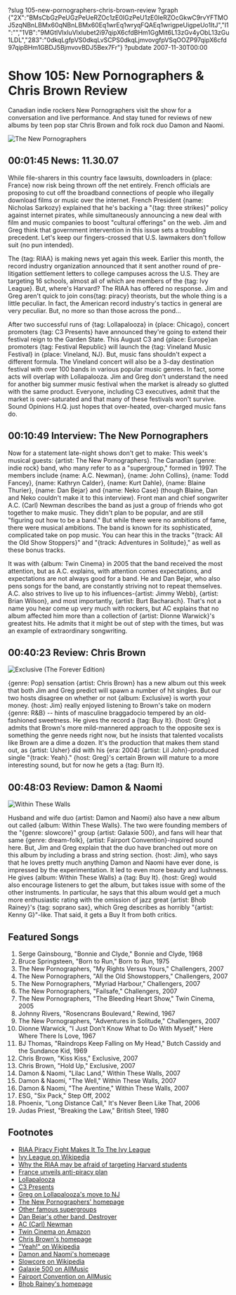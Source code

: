 ?slug 105-new-pornographers-chris-brown-review
?graph {"2X":"BMsCbGzPeUGzPeUeRZOc1zE0IGzPeU1zE0IeRZOcGkwC9rvYFTMOJ5zqNBnLBMx60qNBnLBMx60Eq1wrEq1wryqFQAEq1wrigpeUigpeUo1ItJ","I1":"","1VB":"9MGtlVlxIuVlxIubet2i97qipX6cfdBHm1GgMit6L13zGv4yObL13zGu1LDL","283":"0dkqLgfpVS0dkqLvSCPS0dkqLjmvovgfpVSqOOZP97qipX6cfd97qipBHm1GBDJ5BjmvovBDJ5Bex7Fr"}
?pubdate 2007-11-30T00:00

# Show 105: New Pornographers & Chris Brown Review
Canadian indie rockers New Pornographers visit the show for a conversation and live performance. And stay tuned for reviews of new albums by teen pop star Chris Brown and folk rock duo Damon and Naomi.

![The New Pornographers](http://static.soundopinions.org/images/2008/newpornographers.jpg)

## 00:01:45 News: 11.30.07
While file-sharers in this country face lawsuits, downloaders in {place: France} now risk being thrown off the net entirely. French officials are proposing to cut off the broadband connections of people who illegally download films or music over the internet. French President {name: Nicholas Sarkozy} explained that he's backing a "{tag: three strikes}" policy against internet pirates, while simultaneously announcing a new deal with film and music companies to boost "cultural offerings" on the web. Jim and Greg think that government intervention in this issue sets a troubling precedent. Let's keep our fingers-crossed that U.S. lawmakers don't follow suit (no pun intended).

The {tag: RIAA} is making news yet again this week. Earlier this month, the record industry organization announced that it sent another round of pre-litigation settlement letters to college campuses across the U.S. They are targeting 16 schools, almost all of which are members of the {tag: Ivy League}. But, where's Harvard? The RIAA has offered no response. Jim and Greg aren't quick to join cons{tag: piracy} theorists, but the whole thing is a little peculiar. In fact, the American record industry's tactics in general are very peculiar. But, no more so than those across the pond... 

After two successful runs of {tag: Lollapalooza} in {place: Chicago}, concert promoters {tag: C3 Presents} have announced they're going to extend their festival reign to the Garden State. This August C3 and {place: Europe}an promoters {tag: Festival Republic} will launch the {tag: Vineland Music Festival} in {place: Vineland, NJ}. But, music fans shouldn't expect a different formula. The Vineland concert will also be a 3-day destination festival with over 100 bands in various popular music genres. In fact, some acts will overlap with Lollapalooza. Jim and Greg don't understand the need for another big summer music festival when the market is already so glutted with the same product. Everyone, including C3 executives, admit that the market is over-saturated and that many of these festivals won't survive. Sound Opinions H.Q. just hopes that over-heated, over-charged music fans do.

## 00:10:49 Interview: The New Pornographers
Now for a statement late-night shows don't get to make: This week's musical guests: {artist: The New Pornographers}. The Canadian {genre: indie rock} band, who many refer to as a "supergroup," formed in 1997. The members include {name: A.C. Newman}, {name: John Collins}, {name: Todd Fancey}, {name: Kathryn Calder}, {name: Kurt Dahle}, {name: Blaine Thurier}, {name: Dan Bejar} and {name: Neko Case} (though Blaine, Dan and Neko couldn't make it to this interview). Front man and chief songwriter A.C. (Carl) Newman describes the band as just a group of friends who got together to make music. They didn't plan to be popular, and are still "figuring out how to be a band." But while there were no ambitions of fame, there were musical ambitions. The band is known for its sophisticated, complicated take on pop music. You can hear this in the tracks "{track: All the Old Show Stoppers}" and "{track: Adventures in Solitude}," as well as these bonus tracks.

It was with {album: Twin Cinema} in 2005 that the band received the most attention, but as A.C. explains, with attention comes expectations, and expectations are not always good for a band. He and Dan Bejar, who also pens songs for the band, are constantly striving not to repeat themselves. A.C. also strives to live up to his influences-{artist: Jimmy Webb}, {artist: Brian Wilson}, and most importantly, {artist: Burt Bacharach}. That's not a name you hear come up very much with rockers, but AC explains that no album affected him more than a collection of {artist: Dionne Warwick}'s greatest hits. He admits that it might be out of step with the times, but was an example of extraordinary songwriting.

## 00:40:23 Review: Chris Brown
![Exclusive (The Forever Edition)](http://is5.mzstatic.com/image/thumb/Music/v4/85/5b/b5/855bb536-a9d6-a004-f284-15afa4fd7819/source/600x600bb.jpg "95705522/401189645")

{genre: Pop} sensation {artist: Chris Brown} has a new album out this week that both Jim and Greg predict will spawn a number of hit singles. But our two hosts disagree on whether or not {album: Exclusive} is worth your money. {host: Jim} really enjoyed listening to Brown's take on modern {genre: R&B} -- hints of masculine braggadocio tempered by an old-fashioned sweetness. He gives the record a {tag: Buy It}. {host: Greg} admits that Brown's more mild-mannered approach to the opposite sex is something the genre needs right now, but he insists that talented vocalists like Brown are a dime a dozen. It's the production that makes them stand out, as {artist: Usher} did with his {era: 2004} {artist: Lil John}-produced single "{track: Yeah}." {host: Greg}'s certain Brown will mature to a more interesting sound, but for now he gets a {tag: Burn It}.

## 00:48:03 Review: Damon & Naomi
![Within These Walls](http://is5.mzstatic.com/image/thumb/Music/v4/38/e5/20/38e52077-0d87-740b-2c0c-9e1a9ea89877/source/600x600bb.jpg "3270454/276589353")

Husband and wife duo {artist: Damon and Naomi} also have a new album out called {album: Within These Walls}. The two were founding members of the "{genre: slowcore}" group {artist: Galaxie 500}, and fans will hear that same {genre: dream-folk}, {artist: Fairport Convention}-inspired sound here. But, Jim and Greg explain that the duo have branched out more on this album by including a brass and string section. {host: Jim}, who says that he loves pretty much anything Damon and Naomi have ever done, is impressed by the experimentation. It led to even more beauty and lushness. He gives {album: Within These Walls} a {tag: Buy It}. {host: Greg} would also encourage listeners to get the album, but takes issue with some of the other instruments. In particular, he says that this album would get a much more enthusiastic rating with the omission of jazz great {artist: Bhob Rainey}'s {tag: soprano sax}, which Greg describes as horribly "{artist: Kenny G}"-like. That said, it gets a Buy It from both critics.

## Featured Songs
1. Serge Gainsbourg, "Bonnie and Clyde," Bonnie and Clyde, 1968
2. Bruce Springsteen, "Born to Run," Born to Run, 1975
3. The New Pornographers, "My Rights Versus Yours," Challengers, 2007
4. The New Pornographers, "All the Old Showstoppers," Challengers, 2007
5. The New Pornographers, "Myriad Harbour," Challengers, 2007
6. The New Pornographers, "Failsafe," Challengers, 2007
7. The New Pornographers, "The Bleeding Heart Show," Twin Cinema, 2005
8. Johnny Rivers, "Rosencrans Boulevard," Rewind, 1967
9. The New Pornographers, "Adventures in Solitude," Challengers, 2007
10. Dionne Warwick, "I Just Don't Know What to Do With Myself," Here Where There Is Love, 1967
11. BJ Thomas, "Raindrops Keep Falling on My Head," Butch Cassidy and the Sundance Kid, 1969
12. Chris Brown, "Kiss Kiss," Exclusive, 2007
13. Chris Brown, "Hold Up," Exclusive, 2007
14. Damon & Naomi, "Lilac Land," Within These Walls, 2007
15. Damon & Naomi, "The Well," Within These Walls, 2007
16. Damon & Naomi, "The Aventine," Within These Walls, 2007
17. ESG, "Six Pack," Step Off, 2002
18. Phoenix, "Long Distance Call," It's Never Been Like That, 2006
19. Judas Priest, "Breaking the Law," British Steel, 1980

## Footnotes
- [RIAA Piracy Fight Makes It To The Ivy League](http://www.informationweek.com/story/showArticle.jhtml?articleID=204200516)
- [Ivy League on Wikipedia](http://en.wikipedia.org/wiki/Ivy_League)
- [Why the RIAA may be afraid of targeting Harvard students](http://arstechnica.com/news.ars/post/20071126-why-the-riaa-may-be-afraid-of-targeting-harvard-students.html)
- [France unveils anti-piracy plan](http://news.bbc.co.uk/2/hi/technology/7110024.stm)
- [Lollapalooza](http://www.lollapalooza.com/)
- [C3 Presents](http://www.c3presents.com/)
- [Greg on Lollapalooza's move to NJ](http://leisureblogs.chicagotribune.com/turn_it_up/2007/11/lollapalooza-pr.html)
- [The New Pornographers' homepage](http://www.thenewpornographers.com/)
- [Other famous supergroups](http://en.wikipedia.org/wiki/Supergroup_(bands))
- [Dan Bejar's other band, Destroyer](http://www.mergerecords.com/band.php?band_id=29)
- [AC (Carl) Newman](http://www.acnewman.net/)
- [Twin Cinema on Amazon](http://www.amazon.com/Twin-Cinema-New-Pornographers/dp/B000A2H880)
- [Chris Brown's homepage](http://www.chrisbrownworld.com/)
- ["Yeah!" on Wikipedia](http://en.wikipedia.org/wiki/Yeah!_(Usher_song))
- [Damon and Naomi's homepage](http://www.damonandnaomi.com/)
- [Slowcore on Wikipedia](http://en.wikipedia.org/wiki/Slowcore)
- [Galaxie 500 on AllMusic](http://www.allmusic.com/cg/amg.dll?p=amg&sql=11:difexqe5ldke)
- [Fairport Convention on AllMusic](http://www.allmusic.com/cg/amg.dll?p=amg&sql=11:fifwxqe5ldje)
- [Bhob Rainey's homepage](http://bhobrainey.net/)
